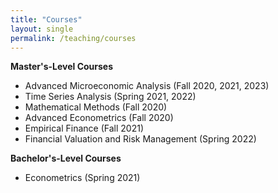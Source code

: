 ```yaml
---
title: "Courses"
layout: single
permalink: /teaching/courses
---
```


**Master's-Level Courses**
- Advanced Microeconomic Analysis (Fall 2020, 2021, 2023)
- Time Series Analysis (Spring 2021, 2022)
- Mathematical Methods (Fall 2020)
- Advanced Econometrics (Fall 2020)
- Empirical Finance (Fall 2021)
- Financial Valuation and Risk Management (Spring 2022)

**Bachelor's-Level Courses**
- Econometrics (Spring 2021) 
